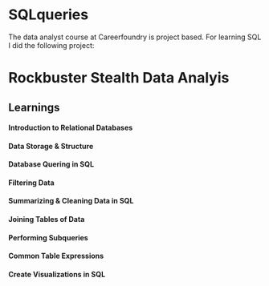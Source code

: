 # SQLqueries
The data analyst course at Careerfoundry is project based. For learning SQL I did the following project:
# Rockbuster Stealth Data Analyis

## Learnings
#### Introduction to Relational Databases
#### Data Storage & Structure
#### Database Quering in SQL
#### Filtering Data
#### Summarizing & Cleaning Data in SQL
#### Joining Tables of Data
#### Performing Subqueries
#### Common Table Expressions
#### Create Visualizations in SQL
